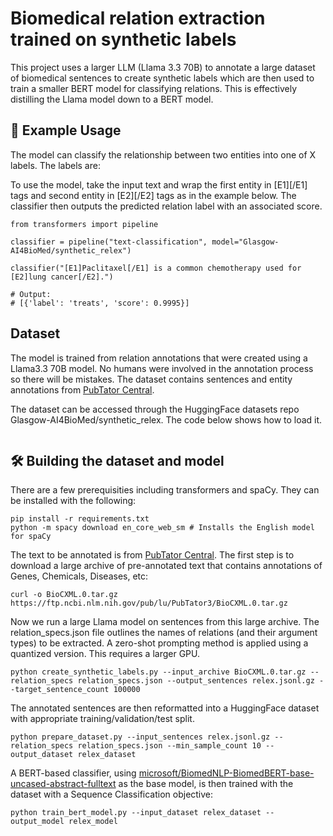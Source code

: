 # Biomedical relation extraction trained on synthetic labels

This project uses a larger LLM (Llama 3.3 70B) to annotate a large dataset of biomedical sentences to create synthetic labels which are then used to train a smaller BERT model for classifying relations. This is effectively distilling the Llama model down to a BERT model.

## 🚀 Example Usage

The model can classify the relationship between two entities into one of X labels. The labels are: 

To use the model, take the input text and wrap the first entity in [E1][/E1] tags and second entity in [E2][/E2] tags as in the example below. The classifier then outputs the predicted relation label with an associated score.

```
from transformers import pipeline

classifier = pipeline("text-classification", model="Glasgow-AI4BioMed/synthetic_relex")

classifier("[E1]Paclitaxel[/E1] is a common chemotherapy used for [E2]lung cancer[/E2].")

# Output:
# [{'label': 'treats', 'score': 0.9995}]
```

## Dataset

The model is trained from relation annotations that were created using a Llama3.3 70B model. No humans were involved in the annotation process so there will be mistakes. The dataset contains sentences and entity annotations from [PubTator Central](https://www.ncbi.nlm.nih.gov/research/pubtator3/).

The dataset can be accessed through the HuggingFace datasets repo Glasgow-AI4BioMed/synthetic_relex. The code below shows how to load it.

```

```

## 🛠️ Building the dataset and model

There are a few prerequisities including transformers and spaCy. They can be installed with the following:
```
pip install -r requirements.txt
python -m spacy download en_core_web_sm # Installs the English model for spaCy
```

The text to be annotated is from [PubTator Central](https://www.ncbi.nlm.nih.gov/research/pubtator3/). The first step is to download a large archive of pre-annotated text that contains annotations of Genes, Chemicals, Diseases, etc:
```
curl -o BioCXML.0.tar.gz https://ftp.ncbi.nlm.nih.gov/pub/lu/PubTator3/BioCXML.0.tar.gz
```

Now we run a large Llama model on sentences from this large archive. The relation_specs.json file outlines the names of relations (and their argument types) to be extracted. A zero-shot prompting method is applied using a quantized version. This requires a larger GPU.
```
python create_synthetic_labels.py --input_archive BioCXML.0.tar.gz --relation_specs relation_specs.json --output_sentences relex.jsonl.gz --target_sentence_count 100000
```

The annotated sentences are then reformatted into a HuggingFace dataset with appropriate training/validation/test split.
```
python prepare_dataset.py --input_sentences relex.jsonl.gz --relation_specs relation_specs.json --min_sample_count 10 --output_dataset relex_dataset
```

A BERT-based classifier, using [microsoft/BiomedNLP-BiomedBERT-base-uncased-abstract-fulltext](https://huggingface.co/microsoft/BiomedNLP-BiomedBERT-base-uncased-abstract-fulltext) as the base model, is then trained with the dataset with a Sequence Classification objective:
```
python train_bert_model.py --input_dataset relex_dataset --output_model relex_model
```
